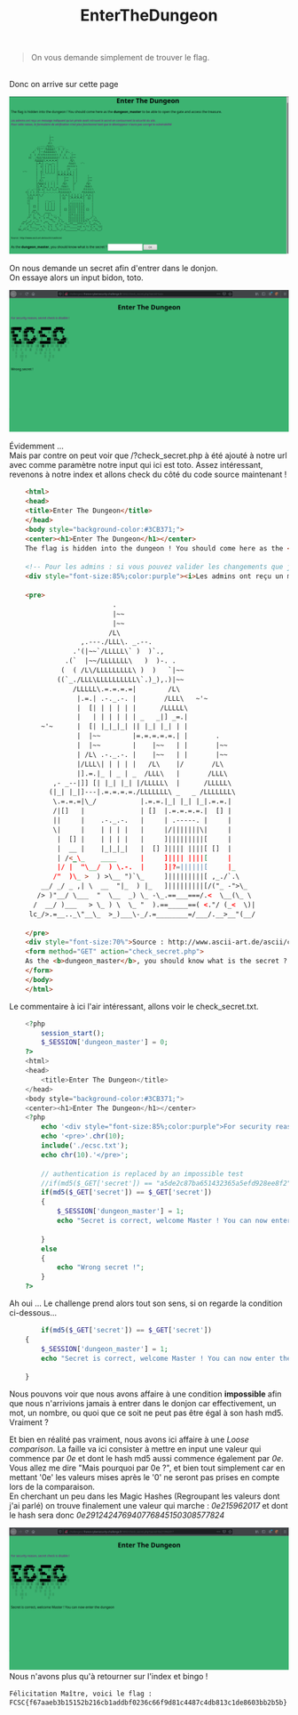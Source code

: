 # <center><b>EnterTheDungeon</b></center>
</br>
<blockquote> On vous demande simplement de trouver le flag. </blockquote>
</br>
Donc on arrive sur cette page

![Page](./enter_the_dungeon.png)

On nous demande un secret afin d'entrer dans le donjon.
</br>
On essaye alors un input bidon, toto.

![Page](./ETD2.png)

Évidemment ...
<br>
Mais par contre on peut voir que /?check_secret.php à été ajouté à notre url avec comme paramètre notre input qui ici est toto. Assez intéressant, revenons à notre index et allons check du côté du code source maintenant !

```html
    <html> 
    <head>
	<title>Enter The Dungeon</title>
    </head>
    <body style="background-color:#3CB371;">
    <center><h1>Enter The Dungeon</h1></center>
    The flag is hidden into the dungeon ! You should come here as the <b>dungeon_master</b> to be able to open the gate and access the treasure.<br /><br />

    <!-- Pour les admins : si vous pouvez valider les changements que j'ai fait dans la page "check_secret.php", le code est accessible sur le fichier "check_secret.txt" -->
    <div style="font-size:85%;color:purple"><i>Les admins ont reçu un message indiquant qu'un pirate avait retrouvé le secret en contournant la sécurité du site. <br />Pour cette raison, le formulaire de vérification n'est plus fonctionnel tant que le développeur n'aura pas corrigé la vulnérabilité</i></div><br />

    <pre>
                          .
                          |~~
                          |~~
                         /L\
                  ,.---./LLL\. _.--.
                .'(|~~`/LLLLL\` )  )`.,
              .(`  |~~/LLLLLLL\   )  )-. .
             (  ( /L\/LLLLLLLLL\ )  )   `|~~
            ((`_./LLL\LLLLLLLLLL\`.)_),.)|~~
                /LLLLL\.=.=.=.=|        /L\
                 |.=.| .-._.-. |       /LLL\   ~'~
                 |  [| | | | | |      /LLLLL\
                 |   | | | | | | _   _|] _=.|
        ~'~      |  [| |_|_|_| || |_| |_| | |
                 |  |~~        |=.=.=.=.=.| |       .
                 |  |~~        |    |~~   | |       |~~
                 | /L\ .-._.-. |    |~~   | |       |~~
                 |/LLL\| | | | |   /L\    |/       /L\
                 |].=.|_ | _ | _  /LLL\   |       /LLL\
           ,- _--|]] [| |_| |_| |/LLLLL\  |      /LLLLL\
          (|_| |_|]---|.=.=.=.=./LLLLLLL\ _   _ /LLLLLLL\
           \.=.=.=|\_/           |.=.=.|_| |_| |_|.=.=.|
           /|[]   |              | []  |.=.=.=.=.|  [] |
           ||     |    .-._.-.   |     | .-----. |     |
           \|     |    | | | |   |     |/|||||||\|     |
            |  [] |    | | | |   |     ]|||||||||[     |
            |  __ |    |_|_|_|   |  [] ]|||| ||||[ []  |
            | /<_\_    ____      |     ]|||| ||||[     |
            |/ |  "\__/  ) \.-.  |     ]|?=||||||[     |_
           /"  )\_ >  ) >\__ ")`\_     ]|||||||||[ ,_./`.\
        __/ _/ _ ,| \  __  "|_  ) |_   ]|||||||||[/("_ -">\_
       /> )"__/ \___  "  \__  _) \_ -\_.==___===/.<  \__(\_ \
      /  __/ )___   > \_ ) \  \_ "  ).==_____==( <."/ (_<  \)|
     lc_/>.=__.._\"__\_  >_)___\-_/.=________=/___/.__>__"(__/

    </pre>
    <div style="font-size:70%">Source : http://www.ascii-art.de/ascii/c/castle.txt</div><br />
    <form method="GET" action="check_secret.php">
    As the <b>dungeon_master</b>, you should know what is the secret ? <input name="secret" /> <input type="submit" value="OK" />
    </form>
    </body>
    </html>
```
Le commentaire à ici l'air intéressant, allons voir le check_secret.txt.

```php
    <?php
	    session_start();
	    $_SESSION['dungeon_master'] = 0;
    ?>
    <html>
    <head>
	    <title>Enter The Dungeon</title>
    </head>
    <body style="background-color:#3CB371;">
    <center><h1>Enter The Dungeon</h1></center>
    <?php
	    echo '<div style="font-size:85%;color:purple">For security reason, secret check is disable !</div><br />';
	    echo '<pre>'.chr(10);
	    include('./ecsc.txt');
	    echo chr(10).'</pre>';

	    // authentication is replaced by an impossible test
	    //if(md5($_GET['secret']) == "a5de2c87ba651432365a5efd928ee8f2")
	    if(md5($_GET['secret']) == $_GET['secret'])
	    {
		    $_SESSION['dungeon_master'] = 1;
		    echo "Secret is correct, welcome Master ! You can now enter the dungeon";
		
	    }
	    else
	    {
		    echo "Wrong secret !";
	    }
    ?>
```

Ah oui ... Le challenge prend alors tout son sens, si on regarde la condition ci-dessous...

```php
        if(md5($_GET['secret']) == $_GET['secret'])
    {
	    $_SESSION['dungeon_master'] = 1;
	    echo "Secret is correct, welcome Master ! You can now enter the dungeon";
	
    }
```

Nous pouvons voir que nous avons affaire à une condition **impossible** afin que nous n'arrivions jamais à entrer dans le donjon car effectivement, un mot, un nombre, ou quoi que ce soit ne peut pas être égal à son hash md5. Vraiment ?

Et bien en réalité pas vraiment, nous avons ici affaire à une *Loose comparison*. La faille va ici consister à mettre en input une valeur qui commence par *0e* et dont le hash md5 aussi commence également par *0e*.
<br>
Vous allez me dire "Mais pourquoi par 0e ?", et bien tout simplement car en mettant '0e' les valeurs mises après le '0' ne seront pas prises en compte lors de la comparaison.
<br>
En cherchant un peu dans les Magic Hashes (Regroupant les valeurs dont j'ai parlé) on trouve finalement une valeur qui marche : *0e215962017* et dont le hash sera donc *0e291242476940776845150308577824*

![Page](./ETD3.png)
<br>
Nous n'avons plus qu'à retourner sur l'index et bingo ! 
<br>

    Félicitation Maître, voici le flag : FCSC{f67aaeb3b15152b216cb1addbf0236c66f9d81c4487c4db813c1de8603bb2b5b}
